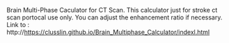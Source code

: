 Brain Multi-Phase Caculator for CT Scan.
This calculator just for stroke ct scan portocal use only.
You can adjust the enhancement ratio if necessary.
Link to : http://https://clusslin.github.io/Brain_Multiphase_Calculator/indexl.html
